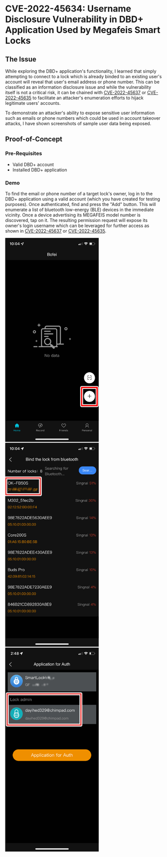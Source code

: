# CVE-2022-45634: Username Disclosure Vulnerability in DBD+ Application Used by Megafeis Smart Locks

## The Issue

While exploring the DBD+ application's functionality, I learned that simply attempting to connect to a lock which is already binded to an existing user's account will reveal that user's email address or phone number. This can be classified as an information disclosure issue and while the vulnerability itself is not a critical risk, it can be chained with [CVE-2022-45637](/CVE-2022-45637) or [CVE-2022-45635](/CVE-2022-45635) to facilitate an attacker's enumeration efforts to hijack legitimate users' accounts. 

To demonstrate an attacker's ability to expose sensitive user information such as emails or phone numbers which could be used in account takeover attacks, I have shown screenshots of sample user data being exposed.

## Proof-of-Concept

### Pre-Requisites
- Valid DBD+ account
- Installed DBD+ application

### Demo
To find the email or phone number of a target lock's owner, log in to the DBD+ application using a valid account (which you have created for testing purposes). Once authenticated, find and press the "Add" button. This will enumerate a list of bluetooth low-energy (BLE) devices in the immediate vicinity. Once a device advertising its MEGAFEIS model number is discovered, tap on it. The resulting permission request will expose its owner's login username which can be leveraged for further access as shown in [CVE-2022-45637](/CVE-2022-45637) or [CVE-2022-45635](/CVE-2022-45635). 


<img alt="DBD+ App Main Screen" src="../screenshots/dbd_app_main_screen.png" width="300"><img alt="DBD+ App Discovery Screen" src="../screenshots/dbd_app_discovery_screen.png" width="300"><img alt="DBD+ App Permission Request Screen" src="../screenshots/request_permission_screen.png" width="300">
